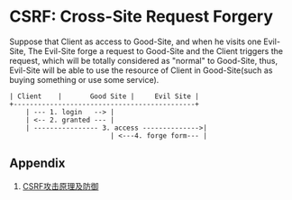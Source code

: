 # CSRF: Cross-Site Request Forgery

Suppose that Client as access to Good-Site, and when he visits one Evil-Site, The Evil-Site forge a request to Good-Site and the Client triggers the request, which will be totally considered as "normal" to Good-Site, thus, Evil-Site will be able to use the resource of Client in Good-Site(such as buying something or use some service).

```text
| Client    |       Good Site |     Evil Site |
+---------------------------------------------+
    | --- 1. login   --> |
    | <-- 2. granted --- |
    | ---------------- 3. access -------------->|
                         | <---4. forge form--- |
```
## Appendix

1. [CSRF攻击原理及防御](https://www.cnblogs.com/shytong/p/5308667.html)
